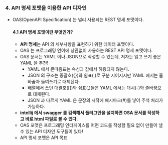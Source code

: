 ### 4. API 명세 포맷을 이용한 API 디자인
- OAS(OpenAPI Specification) 는 널리 사용되는 REST 명세 포맷이다.
  #### 4.1 API 명세 포맷이란 무엇인가?
    - **API 명세**는 API 의 세부사항을 표현하기 위한 데이터 포맷이다.
    - OAS 는 프로그래밍 언어에 상관없이 사용하는 REST API 명세 포맷이다. 
    - OAS 문서는 YAML 이나 JSON으로 작성할 수 있는데, 저자는 읽고 쓰기 좋은 YAML 을 추천!
      - YAML 에서 큰따옴표는 속성과 값에서 허용되지 않는다.
      - JSON 의 구조는 중괄호({})와 쉼표(,)로 구분 지어지지만 YAML 에서는 줄바꿈과 들여쓰기로 대체된다.
      - 배열에서 쓰던 대괄호([])와 쉼표(,)들은 YAML 에서는 대시(-)와 줄바꿈으로 대체된다.
      - JSON 과 다르게 YAML 은 문장의 시작에 해시마크(#)를 넣어 주석 처리가 가능하다.
    - **intellij 에서 swagger 를 검색해서 플러그인을 설치하면 OSA 문서를 작성하고 바로 html 파일로 볼 수 있다.**
    - OAS 포맷은 프로그래밍 인터페이스를 어떤 코드를 작성할 필요 없이 만들어 낼 수 있는 API 디자인 도구들이 있다!
    - API 명세 포맷은 API 목표